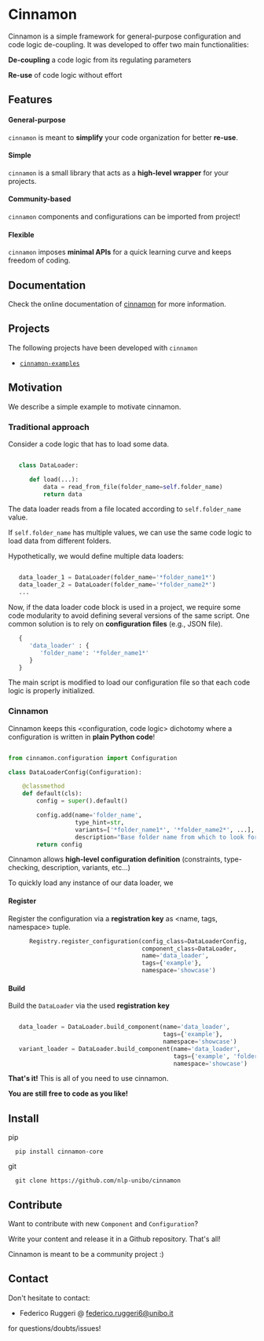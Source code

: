 # Cinnamon

Cinnamon is a simple framework for general-purpose configuration and code logic de-coupling.
It was developed to offer two main functionalities:

**De-coupling**
   a code logic from its regulating parameters

**Re-use**
   of code logic without effort

## Features

#### General-purpose
   ``cinnamon`` is meant to **simplify** your code organization for better **re-use**.

#### Simple
``cinnamon`` is a small library that acts as a **high-level wrapper** for your projects.

#### Community-based
``cinnamon`` components and configurations can be imported from project!

#### Flexible
``cinnamon`` imposes **minimal APIs** for a quick learning curve and keeps freedom of coding.


## Documentation

Check the online documentation of [cinnamon](https://nlp-unibo.github.io/cinnamon/) for more information.

## Projects

The following projects have been developed with ``cinnamon``

- [``cinnamon-examples``](https://github.com/nlp-unibo/cinnamon_examples)

## Motivation

We describe a simple example to motivate cinnamon.

### Traditional approach

Consider a code logic that has to load some data.

```python

   class DataLoader:

      def load(...):
          data = read_from_file(folder_name=self.folder_name)
          return data
```

The data loader reads from a file located according to ``self.folder_name`` value.

If ``self.folder_name`` has multiple values, we can use the same code logic to load data from different folders.

Hypothetically, we would define multiple data loaders:

```python

   data_loader_1 = DataLoader(folder_name='*folder_name1*')
   data_loader_2 = DataLoader(folder_name='*folder_name2*')
   ...
```

Now, if the data loader code block is used in a project, we require some code modularity to avoid
defining several versions of the same script.
One common solution is to rely on **configuration files** (e.g., JSON file).

```python
   {
      'data_loader' : {
         'folder_name': '*folder_name1*'
      }
   }
```

The main script is modified to load our configuration file so that each code logic is properly initialized.

### Cinnamon

Cinnamon keeps this <configuration, code logic> dichotomy where a configuration is written in **plain Python code**!

```python

from cinnamon.configuration import Configuration

class DataLoaderConfig(Configuration):

    @classmethod
    def default(cls):
        config = super().default()

        config.add(name='folder_name',
                   type_hint=str,
                   variants=['*folder_name1*', '*folder_name2*', ...],
                   description="Base folder name from which to look for data files.")
        return config
```

Cinnamon allows **high-level configuration definition** (constraints, type-checking, description, variants, etc...)

To quickly load any instance of our data loader, we

#### Register
Register the configuration via a **registration key** as <name, tags, namespace> tuple.

```python
      Registry.register_configuration(config_class=DataLoaderConfig,
                                      component_class=DataLoader,
                                      name='data_loader',
                                      tags={'example'},
                                      namespace='showcase')
```

#### Build
Build the ``DataLoader`` via the used **registration key**

   ```python

      data_loader = DataLoader.build_component(name='data_loader',
                                               tags={'example'},
                                               namespace='showcase')
      variant_loader = DataLoader.build_component(name='data_loader',
                                                  tags={'example', 'folder_name=*folder_name1*'},
                                                  namespace='showcase')
   ```


**That's it!** This is all of you need to use cinnamon.



**You are still free to code as you like!**

## Install


pip

      pip install cinnamon-core

git

      git clone https://github.com/nlp-unibo/cinnamon


## Contribute

Want to contribute with new ``Component`` and ``Configuration``?

Write your content and release it in a Github repository. That's all!

Cinnamon is meant to be a community project :)


## Contact

Don't hesitate to contact:
- Federico Ruggeri @ [federico.ruggeri6@unibo.it](mailto:federico.ruggeri6@unibo.it)

for questions/doubts/issues!